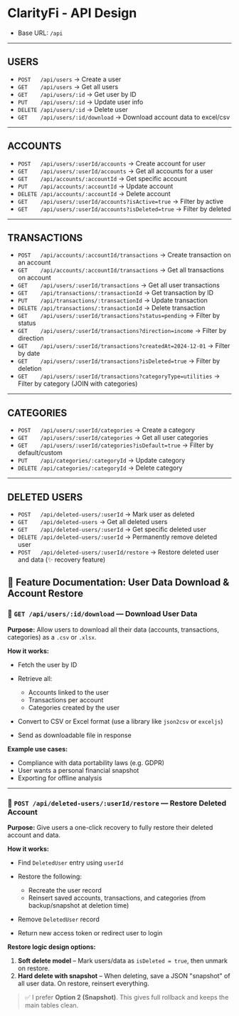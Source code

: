 # ClarityFi - API Design

- Base URL: `/api`

---

## USERS

- `POST   /api/users` → Create a user
- `GET    /api/users` → Get all users
- `GET    /api/users/:id` → Get user by ID
- `PUT    /api/users/:id` → Update user info
- `DELETE /api/users/:id` → Delete user
- `GET    /api/users/:id/download` → Download account data to excel/csv

---

## ACCOUNTS

- `POST   /api/users/:userId/accounts` → Create account for user
- `GET    /api/users/:userId/accounts` → Get all accounts for a user
- `GET    /api/accounts/:accountId` → Get specific account
- `PUT    /api/accounts/:accountId` → Update account
- `DELETE /api/accounts/:accountId` → Delete account
- `GET    /api/users/:userId/accounts?isActive=true` → Filter by active
- `GET    /api/users/:userId/accounts?isDeleted=true` → Filter by deleted

---

## TRANSACTIONS

- `POST   /api/accounts/:accountId/transactions` → Create transaction on an account
- `GET    /api/accounts/:accountId/transactions` → Get all transactions on account
- `GET    /api/users/:userId/transactions` → Get all user transactions
- `GET    /api/transactions/:transactionId` → Get transaction by ID
- `PUT    /api/transactions/:transactionId` → Update transaction
- `DELETE /api/transactions/:transactionId` → Delete transaction
- `GET    /api/users/:userId/transactions?status=pending` → Filter by status
- `GET    /api/users/:userId/transactions?direction=income` → Filter by direction
- `GET    /api/users/:userId/transactions?createdAt=2024-12-01` → Filter by date
- `GET    /api/users/:userId/transactions?isDeleted=true` → Filter by deletion
- `GET    /api/users/:userId/transactions?categoryType=utilities` → Filter by category (JOIN with categories)

---

## CATEGORIES

- `POST   /api/users/:userId/categories` → Create a category
- `GET    /api/users/:userId/categories` → Get all user categories
- `GET    /api/users/:userId/categories?isDefault=true` → Filter by default/custom
- `PUT    /api/categories/:categoryId` → Update category
- `DELETE /api/categories/:categoryId` → Delete category

---

## DELETED USERS

- `POST   /api/deleted-users/:userId` → Mark user as deleted
- `GET    /api/deleted-users` → Get all deleted users
- `GET    /api/deleted-users/:userId` → Get specific deleted user
- `DELETE /api/deleted-users/:userId` → Permanently remove deleted user
- `POST   /api/deleted-users/:userId/restore` → Restore deleted user and data (✨ recovery feature)

## 📄 Feature Documentation: User Data Download & Account Restore

### 🔽 `GET /api/users/:id/download` — Download User Data

**Purpose:** Allow users to download all their data (accounts, transactions, categories) as a `.csv` or `.xlsx`.

**How it works:**

- Fetch the user by ID
- Retrieve all:

  - Accounts linked to the user
  - Transactions per account
  - Categories created by the user

- Convert to CSV or Excel format (use a library like `json2csv` or `exceljs`)
- Send as downloadable file in response

**Example use cases:**

- Compliance with data portability laws (e.g. GDPR)
- User wants a personal financial snapshot
- Exporting for offline analysis

---

### 🧬 `POST /api/deleted-users/:userId/restore` — Restore Deleted Account

**Purpose:** Give users a one-click recovery to fully restore their deleted account and data.

**How it works:**

- Find `DeletedUser` entry using `userId`
- Restore the following:

  - Recreate the user record
  - Reinsert saved accounts, transactions, and categories (from backup/snapshot at deletion time)

- Remove `DeletedUser` record
- Return new access token or redirect user to login

**Restore logic design options:**

1. **Soft delete model** – Mark users/data as `isDeleted = true`, then unmark on restore.
2. **Hard delete with snapshot** – When deleting, save a JSON "snapshot" of all user data. On restore, reinsert everything.

> ✅ I prefer **Option 2 (Snapshot)**. This gives full rollback and keeps the main tables clean.
